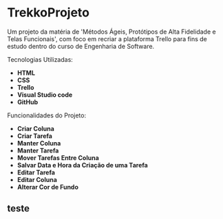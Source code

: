 # TrekkoProjeto
Um projeto da matéria de 'Métodos Ágeis, Protótipos de Alta Fidelidade e Telas Funcionais', com foco em recriar a plataforma Trello para fins de estudo dentro do curso de Engenharia de Software. 

Tecnologias Utilizadas:  
* **HTML**  
* **CSS**  
* **Trello**  
* **Visual Studio code**  
* **GitHub**  


Funcionalidades do Projeto:
* **Criar Coluna**
* **Criar Tarefa**
* **Manter Coluna**
* **Manter Tarefa**
* **Mover Tarefas Entre Coluna**
* **Salvar Data e Hora da Criação de uma Tarefa**
* **Editar Tarefa**
* **Editar Coluna**
* **Alterar Cor de Fundo**

## teste

